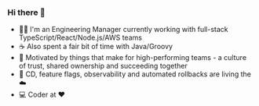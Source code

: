 ### Hi there 👋

- 🧑‍🔧 I'm an Engineering Manager currently working with full-stack TypeScript/React/Node.js/AWS teams
- ☕ Also spent a fair bit of time with Java/Groovy
- 🤗 Motivated by things that make for high-performing teams - a culture of trust, shared ownership and succeeding together
- 🔧 CD, feature flags, observability and automated rollbacks are living the ☁️
- 💻 Coder at :heart:

<!--
**ceva24/ceva24** is a ✨ _special_ ✨ repository because its `README.md` (this file) appears on your GitHub profile.

Here are some ideas to get you started:

- 🔭 I’m currently working on ...
- 🌱 I’m currently learning ...
- 👯 I’m looking to collaborate on ...
- 🤔 I’m looking for help with ...
- 💬 Ask me about ...
- 📫 How to reach me: ...
- 😄 Pronouns: ...
- ⚡ Fun fact: ...
-->
